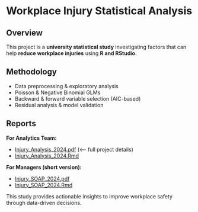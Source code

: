 # Workplace Injury Statistical Analysis  

## Overview  
This project is a **university statistical study** investigating factors that can help **reduce workplace injuries** using **R and RStudio**.  

## Methodology  
- Data preprocessing & exploratory analysis  
- Poisson & Negative Binomial GLMs 
- Backward & forward variable selection (AIC-based)
- Residual analysis & model validation 

## Reports
**For Analytics Team:**
- [Injury_Analysis_2024.pdf](Injury_Analysis_2024.pdf) (<-- full project details) 
- [Injury_Analysis_2024.Rmd](Injury_Analysis_2024.Rmd)
  
**For Managers (short version):**  
- [Injury_SOAP_2024.pdf](Injury_SOAP_2024.pdf)  
- [Injury_SOAP_2024.Rmd](Injury_SOAP_2024.Rmd)  

This study provides actionable insights to improve workplace safety through data-driven decisions.
